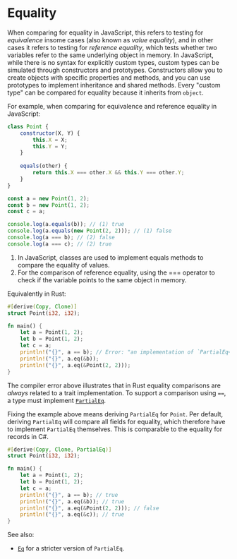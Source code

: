 # Equality

When comparing for equality in JavaScript, this refers to testing for _equivalence_ insome cases (also known as _value equality_), and in other cases it refers to
testing for _reference equality_, which tests whether two variables refer to the
same underlying object in memory. In JavaScript, while there is no syntax for explicitly custom types, custom types can be simulated through constructors and prototypes. Constructors allow you to create objects with specific properties and methods, and you can use prototypes to implement inheritance and shared methods. Every "custom type" can be compared for equality
because it inherits from `object`.

For example, when comparing for equivalence and reference equality in JavaScript:

```js
class Point {
    constructor(X, Y) {
        this.X = X;
        this.Y = Y;
    }
    
    equals(other) {
        return this.X === other.X && this.Y === other.Y;
    }
}

const a = new Point(1, 2);
const b = new Point(1, 2);
const c = a;

console.log(a.equals(b)); // (1) true
console.log(a.equals(new Point(2, 2))); // (1) false
console.log(a === b); // (2) false
console.log(a === c); // (2) true
```

1. In JavaScript, classes are used to implement equals methods to compare the equality of values.
2. For the comparison of reference equality, using the === operator to check if the variable points to the same object in memory.

Equivalently in Rust:

```rust
#[derive(Copy, Clone)]
struct Point(i32, i32);

fn main() {
    let a = Point(1, 2);
    let b = Point(1, 2);
    let c = a;
    println!("{}", a == b); // Error: "an implementation of `PartialEq<_>` might be missing for `Point`"
    println!("{}", a.eq(&b));
    println!("{}", a.eq(&Point(2, 2)));
}
```

The compiler error above illustrates that in Rust equality comparisons are
_always_ related to a trait implementation. To support a comparison using `==`,
a type must implement [`PartialEq`][partialeq.rs].

Fixing the example above means deriving `PartialEq` for `Point`. Per default,
deriving `PartialEq` will compare all fields for equality, which therefore have
to implement `PartialEq` themselves. This is comparable to the equality for
records in C#.

```rust
#[derive(Copy, Clone, PartialEq)]
struct Point(i32, i32);

fn main() {
    let a = Point(1, 2);
    let b = Point(1, 2);
    let c = a;
    println!("{}", a == b); // true
    println!("{}", a.eq(&b)); // true
    println!("{}", a.eq(&Point(2, 2))); // false
    println!("{}", a.eq(&c)); // true
}
```

See also:

- [`Eq`][eq.rs] for a stricter version of `PartialEq`.

[partialeq.rs]: https://doc.rust-lang.org/std/cmp/trait.PartialEq.html
[eq.rs]: https://doc.rust-lang.org/std/cmp/trait.Eq.html
